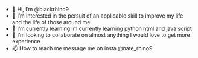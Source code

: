 - 👋 Hi, I’m @blackrhino9
- 👀 I’m interested in the persuit of an applicable skill to improve my life and the life of those around me.  
- 🌱 I’m currently learning im currently learning python html and java script 
- 💞️ I’m looking to collaborate on almost anything I would love to get more experience
- 📫 How to reach me message me on insta @nate_rhino9

<!---
blackrhino9/blackrhino9 is a ✨ special ✨ repository because its `README.md` (this file) appears on your GitHub profile.
You can click the Preview link to take a look at your changes.
--->
